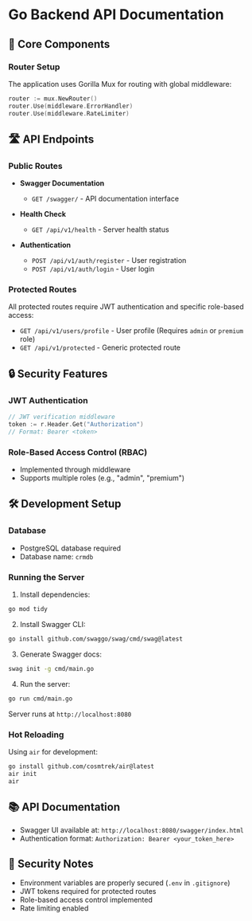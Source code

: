 # Go Backend API Documentation

## 🔧 Core Components

### Router Setup

The application uses Gorilla Mux for routing with global middleware:

```go
router := mux.NewRouter()
router.Use(middleware.ErrorHandler)
router.Use(middleware.RateLimiter)
```

## 🛣️ API Endpoints

### Public Routes

- **Swagger Documentation**

  - `GET /swagger/` - API documentation interface

- **Health Check**

  - `GET /api/v1/health` - Server health status

- **Authentication**
  - `POST /api/v1/auth/register` - User registration
  - `POST /api/v1/auth/login` - User login

### Protected Routes

All protected routes require JWT authentication and specific role-based access:

- `GET /api/v1/users/profile` - User profile (Requires `admin` or `premium` role)
- `GET /api/v1/protected` - Generic protected route

## 🔒 Security Features

### JWT Authentication

```go
// JWT verification middleware
token := r.Header.Get("Authorization")
// Format: Bearer <token>
```

### Role-Based Access Control (RBAC)

- Implemented through middleware
- Supports multiple roles (e.g., "admin", "premium")

## 🛠️ Development Setup

### Database

- PostgreSQL database required
- Database name: `crmdb`

### Running the Server

1. Install dependencies:

```bash
go mod tidy
```

2. Install Swagger CLI:

```bash
go install github.com/swaggo/swag/cmd/swag@latest
```

3. Generate Swagger docs:

```bash
swag init -g cmd/main.go
```

4. Run the server:

```bash
go run cmd/main.go
```

Server runs at `http://localhost:8080`

### Hot Reloading

Using `air` for development:

```bash
go install github.com/cosmtrek/air@latest
air init
air
```

## 📚 API Documentation

- Swagger UI available at: `http://localhost:8080/swagger/index.html`
- Authentication format: `Authorization: Bearer <your_token_here>`

## 🔐 Security Notes

- Environment variables are properly secured (`.env` in `.gitignore`)
- JWT tokens required for protected routes
- Role-based access control implemented
- Rate limiting enabled
